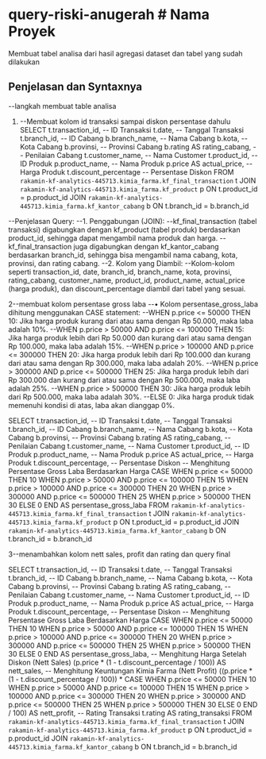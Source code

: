 # query-riski-anugerah # Nama Proyek

Membuat tabel analisa dari hasil agregasi dataset dan tabel yang sudah dilakukan


## Penjelasan dan Syntaxnya
--langkah membuat table analisa 


1. --Membuat kolom id transaksi sampai diskon persentase dahulu
SELECT
    t.transaction_id,                      -- ID Transaksi
    t.date,                                -- Tanggal Transaksi
    t.branch_id,                           -- ID Cabang
    b.branch_name,                         -- Nama Cabang
    b.kota,                                -- Kota Cabang
    b.provinsi,                            -- Provinsi Cabang
    b.rating AS rating_cabang,             -- Penilaian Cabang
    t.customer_name,                       -- Nama Customer
    t.product_id,                          -- ID Produk
    p.product_name,                        -- Nama Produk
    p.price AS actual_price,               -- Harga Produk
    t.discount_percentage                  -- Persentase Diskon
FROM
    `rakamin-kf-analytics-445713.kimia_farma.kf_final_transaction` t
JOIN
    `rakamin-kf-analytics-445713.kimia_farma.kf_product` p ON t.product_id = p.product_id
JOIN
    `rakamin-kf-analytics-445713.kimia_farma.kf_kantor_cabang` b ON t.branch_id = b.branch_id


--Penjelasan Query:
--1.	Penggabungan (JOIN):
--kf_final_transaction (tabel transaksi) digabungkan dengan kf_product (tabel produk) berdasarkan product_id, sehingga dapat mengambil nama produk dan harga.
--kf_final_transaction juga digabungkan dengan kf_kantor_cabang berdasarkan branch_id, sehingga  bisa mengambil nama cabang, kota, provinsi, dan rating cabang.
--2.	Kolom yang Diambil:
--Kolom-kolom seperti transaction_id, date, branch_id, branch_name, kota, provinsi, rating_cabang, customer_name, product_id, product_name, actual_price (harga produk), dan discount_percentage diambil dari tabel yang sesuai.




2--membuat kolom persentase gross laba
--•	Kolom persentase_gross_laba dihitung menggunakan CASE statement:
--WHEN p.price <= 50000 THEN 10: Jika harga produk kurang dari atau sama dengan Rp 50.000, maka laba adalah 10%.
--WHEN p.price > 50000 AND p.price <= 100000 THEN 15: Jika harga produk lebih dari Rp 50.000 dan kurang dari atau sama dengan Rp 100.000, maka laba adalah 15%.
--WHEN p.price > 100000 AND p.price <= 300000 THEN 20: Jika harga produk lebih dari Rp 100.000 dan kurang dari atau sama dengan Rp 300.000, maka laba adalah 20%.
--WHEN p.price > 300000 AND p.price <= 500000 THEN 25: Jika harga produk lebih dari Rp 300.000 dan kurang dari atau sama dengan Rp 500.000, maka laba adalah 25%.
--WHEN p.price > 500000 THEN 30: Jika harga produk lebih dari Rp 500.000, maka laba adalah 30%.
--ELSE 0: Jika harga produk tidak memenuhi kondisi di atas, laba akan dianggap 0%.

SELECT
    t.transaction_id,                      -- ID Transaksi
    t.date,                                -- Tanggal Transaksi
    t.branch_id,                           -- ID Cabang
    b.branch_name,                         -- Nama Cabang
    b.kota,                                -- Kota Cabang
    b.provinsi,                            -- Provinsi Cabang
    b.rating AS rating_cabang,             -- Penilaian Cabang
    t.customer_name,                       -- Nama Customer
    t.product_id,                          -- ID Produk
    p.product_name,                        -- Nama Produk
    p.price AS actual_price,               -- Harga Produk
    t.discount_percentage,                -- Persentase Diskon
    -- Menghitung Persentase Gross Laba Berdasarkan Harga
    CASE
        WHEN p.price <= 50000 THEN 10
        WHEN p.price > 50000 AND p.price <= 100000 THEN 15
        WHEN p.price > 100000 AND p.price <= 300000 THEN 20
        WHEN p.price > 300000 AND p.price <= 500000 THEN 25
        WHEN p.price > 500000 THEN 30
        ELSE 0
    END AS persentase_gross_laba
FROM
    `rakamin-kf-analytics-445713.kimia_farma.kf_final_transaction` t
JOIN
    `rakamin-kf-analytics-445713.kimia_farma.kf_product` p ON t.product_id = p.product_id
JOIN
    `rakamin-kf-analytics-445713.kimia_farma.kf_kantor_cabang` b ON t.branch_id = b.branch_id




3--menambahkan kolom nett sales, profit dan rating dan query final

SELECT
    t.transaction_id,                      -- ID Transaksi
    t.date,                                -- Tanggal Transaksi
    t.branch_id,                           -- ID Cabang
    b.branch_name,                         -- Nama Cabang
    b.kota,                                -- Kota Cabang
    b.provinsi,                            -- Provinsi Cabang
    b.rating AS rating_cabang,             -- Penilaian Cabang
    t.customer_name,                       -- Nama Customer
    t.product_id,                          -- ID Produk
    p.product_name,                        -- Nama Produk
    p.price AS actual_price,               -- Harga Produk
    t.discount_percentage,                -- Persentase Diskon
    -- Menghitung Persentase Gross Laba Berdasarkan Harga
    CASE
        WHEN p.price <= 50000 THEN 10
        WHEN p.price > 50000 AND p.price <= 100000 THEN 15
        WHEN p.price > 100000 AND p.price <= 300000 THEN 20
        WHEN p.price > 300000 AND p.price <= 500000 THEN 25
        WHEN p.price > 500000 THEN 30
        ELSE 0
    END AS persentase_gross_laba,
    -- Menghitung Harga Setelah Diskon (Nett Sales)
    (p.price * (1 - t.discount_percentage / 100)) AS nett_sales,
    -- Menghitung Keuntungan Kimia Farma (Nett Profit)
    ((p.price * (1 - t.discount_percentage / 100)) * 
     CASE
        WHEN p.price <= 50000 THEN 10
        WHEN p.price > 50000 AND p.price <= 100000 THEN 15
        WHEN p.price > 100000 AND p.price <= 300000 THEN 20
        WHEN p.price > 300000 AND p.price <= 500000 THEN 25
        WHEN p.price > 500000 THEN 30
        ELSE 0
    END / 100) AS nett_profit,
    -- Rating Transaksi
    t.rating AS rating_transaksi
FROM
    `rakamin-kf-analytics-445713.kimia_farma.kf_final_transaction` t
JOIN
    `rakamin-kf-analytics-445713.kimia_farma.kf_product` p ON t.product_id = p.product_id
JOIN
    `rakamin-kf-analytics-445713.kimia_farma.kf_kantor_cabang` b ON t.branch_id = b.branch_id

